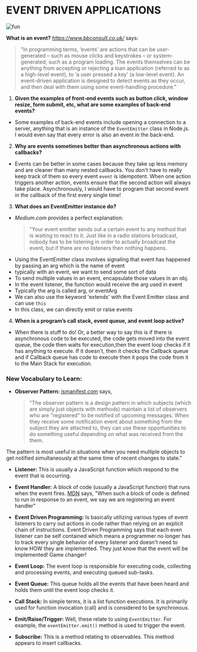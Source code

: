 # EVENT DRIVEN APPLICATIONS

![fun](https://media.giphy.com/media/LxdS7fXgbjsGc/giphy.gif)

**What is an event?**
*https://www.bbconsult.co.uk/* says:
> "In programming terms, ‘events’ are actions that can be user-generated – such as mouse clicks and keystrokes – or system-generated, such as a program loading. The events themselves can be anything from accepting or rejecting a loan application (referred to as a high-level event), to ‘a user pressed a key’ (a low-level event). An event-driven application is designed to detect events as they occur, and then deal with them using some event-handling procedure."

1. **Given the examples of front-end events such as button click, window resize, form submit, etc, what are some examples of back-end events?** 
   
 - Some examples of back-end events include opening a connection to a server, anything that is an instance of the `EventEmitter` class in Node.js. I would even say that every error is also an event in the back-end.
  
2. **Why are events sometimes better than asynchronous actions with callbacks?**
   
- Events can be better in some cases because they take up less memory and are cleaner than many nested callbacks. You don't have to really keep track of them so every event `event` is idempotent. When one action triggers another action, events ensure that the second action will always take place. Asynchronously, I would have to program that second event in the callback of the first every single time!
   
3. **What does an EventEmitter instance do?**
   
- *Medium.com* provides a perfect explanation:
  >"Your event emitter sends out a certain event to any method that is waiting to react to it. Just like in a radio stations broadcast, nobody has to be listening in order to actually broadcast the event, but if there are no listeners then nothing happens.
- Using the EventEmitter class involves signaling that event has happened by passing an arg which is the name of event
- typically with an event, we want to send some sort of data
- To send multiple values in an event, encapsulate those values in an obj.
- In the event listener, the function would receive the arg used in event
- Typically the arg is called arg, or eventArg
- We can also use the keyword 'extends'  with the Event Emitter class and can use `this`
- In this class, we can directly emit or raise events
   
4. **When is a program’s call stack, event queue, and event loop active?**
   
- When there is stuff to do! Or, a better way to say this is if there is asynchronous code to be executed, the code gets moved into the event queue, the code then waits for execution,then the event loop checks if it has anything to execute. If it doesn't, then it checks the Callback queue and if Callback queue has code to execute then it pops the code from it to the Main Stack for execution.

### New Vocabulary to Learn:

- **Observer Pattern:** [jsmanifest.com](https://jsmanifest.com/observer-pattern-in-javascript/) says, 
  >"The observer pattern is a design pattern in which subjects (which are simply just objects with methods) maintain a list of observers who are "registered" to be notified of upcoming messages. When they receive some notification event about something from the subject they are attached to, they can use these opportunities to do something useful depending on what was received from the them.

The pattern is most useful in situations when you need multiple objects to get notified simultaneously at the same time of recent changes to state."

- **Listener:** This is usually a  JavaScript function which respond to the event that is occurring.
- **Event Handler:** A block of code (usually a JavaScript function) that runs when the event fires. [MDN](https://developer.mozilla.org/en-US/docs/Learn/JavaScript/Building_blocks/Events#:~:text=Each%20available%20event%20has%20an,are%20registering%20an%20event%20handler) says, "When such a block of code is defined to run in response to an event, we say we are registering an event handler"
  
- **Event Driven Programming:** Is basically utilizing various types of event listeners to carry out actions in code rather than relying on an explicit chain of instructions. Event Driven Programming says that each even listener can be self contained which means a programmer no longer has to track every single behavior of every listener and doesn't need to know HOW they are implemented. They just know that the event will be implemented! Game changer!
  
- **Event Loop:** The event loop is responsible for executing code, collecting and processing events, and executing queued sub-tasks.
  
- **Event Queue:** This queue holds all the events that have been heard and holds them until the event loop checks it.
- **Call Stack:** In simple terms, it is a list function executions. It is primarily used for function invocation (call) and is considered to be synchronous. 
  
- **Emit/Raise/Trigger:** Well, these relate to using `EventEmitter`. For example, the `eventEmitter.emit()` method is used to trigger the event.

- **Subscribe:** This is a method relating to observables. This method appears to insert callbacks.

